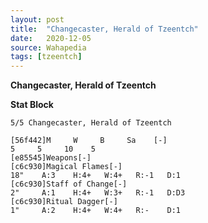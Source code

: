 ```yaml
---
layout: post
title:  "Changecaster, Herald of Tzeentch"
date:   2020-12-05
source: Wahapedia
tags: [tzeentch]
---
```


**Changecaster, Herald of Tzeentch**

**Stat Block**
```
5/5 Changecaster, Herald of Tzeentch
```

```
[56f442]M     W     B     Sa    [-]
5     5     10    5     
[e85545]Weapons[-]
[c6c930]Magical Flames[-]
18"    A:3    H:4+   W:4+   R:-1   D:1   
[c6c930]Staff of Change[-]
2"     A:1    H:4+   W:3+   R:-1   D:D3  
[c6c930]Ritual Dagger[-]
1"     A:2    H:4+   W:4+   R:-    D:1   
```


